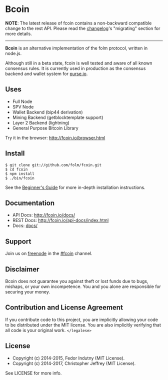 # Bcoin

__NOTE__: The latest release of fcoin contains a non-backward compatible change
to the rest API. Please read the [changelog]'s "migrating" section for more
details.

---

**Bcoin** is an alternative implementation of the folm protocol, written in
node.js.

Although still in a beta state, fcoin is well tested and aware of all known
consensus rules. It is currently used in production as the consensus backend
and wallet system for [purse.io][purse].

## Uses

- Full Node
- SPV Node
- Wallet Backend (bip44 derivation)
- Mining Backend (getblocktemplate support)
- Layer 2 Backend (lightning)
- General Purpose Bitcoin Library

Try it in the browser: http://fcoin.io/browser.html

## Install

```
$ git clone git://github.com/folm/fcoin.git
$ cd fcoin
$ npm install
$ ./bin/fcoin
```

See the [Beginner's Guide][guide] for more in-depth installation instructions.

## Documentation

- API Docs: http://fcoin.io/docs/
- REST Docs: http://fcoin.io/api-docs/index.html
- Docs: [docs/](docs/README.md)

## Support

Join us on [freenode][freenode] in the [#fcoin][irc] channel.

## Disclaimer

Bcoin does not guarantee you against theft or lost funds due to bugs, mishaps,
or your own incompetence. You and you alone are responsible for securing your
money.

## Contribution and License Agreement

If you contribute code to this project, you are implicitly allowing your code
to be distributed under the MIT license. You are also implicitly verifying that
all code is your original work. `</legalese>`

## License

- Copyright (c) 2014-2015, Fedor Indutny (MIT License).
- Copyright (c) 2014-2017, Christopher Jeffrey (MIT License).

See LICENSE for more info.

[purse]: https://purse.io
[guide]: https://github.com/folm/fcoin/blob/master/docs/Beginner's-Guide.md
[freenode]: https://freenode.net/
[irc]: irc://irc.freenode.net/fcoin
[changelog]: https://github.com/folm/fcoin/blob/master/CHANGELOG.md
